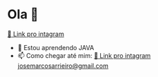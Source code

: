 ### 
<h1> Ola 👋 </h1>

<a href = 'https://instagram.com/josemarcos_001'> 💬 Link pro intagram </a>
- 🌱 Estou aprendendo JAVA
- 📫 Como chegar até mim: <a href = 'https://instagram.com/josemarcos_001'> 💬 Link pro intagram </a> josemarcosarrieiro@gmail.com
<!--
**JoseMarcosMartins/JoseMarcosMartins** is a ✨ _special_ ✨ repository because its `README.md` (this file) appears on your GitHub profile.

- 🔭 I’m currently working on ...
- 🌱 I’m currently learning ...
- 👯 I’m looking to collaborate on ...
- 🤔 I’m looking for help with ...
- 💬 Ask me about ...
- 📫 How to reach me: ...
- 😄 Pronouns: ... 
- ⚡ Fun fact: ...
-->
